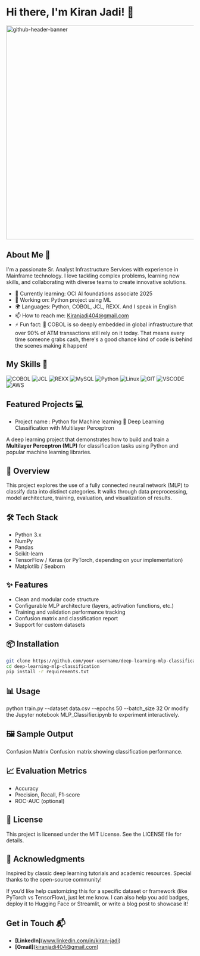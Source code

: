 # Hi there, I'm Kiran Jadi! 👋

<img width="2125" height="575" alt="github-header-banner" src="https://github.com/user-attachments/assets/55723c1b-8ab7-4581-9a0b-a98a71aa303f" />

## About Me 🚀

I'm a passionate Sr. Analyst Infrastructure Services with experience in Mainframe technology. I love tackling complex problems, learning new skills, and collaborating with diverse teams to create innovative solutions.

- 🌱 Currently learning: OCI AI foundations associate 2025
- 🔭 Working on: Python project using ML
- 🌍 Languages: Python, COBOL, JCL, REXX. And I speak in English
- 📫 How to reach me: Kiranjadi404@gmail.com
- ⚡ Fun fact: 🧠 COBOL is so deeply embedded in global infrastructure that over 90% of ATM transactions still rely on it today. That means every time someone grabs cash, there's a good chance kind of code is behind the scenes making it happen!


## My Skills 🧠

![COBOL](https://img.shields.io/badge/-COBOL-E34F26?style=flat-square&logo=cobol&logoColor=white)
![JCL](https://img.shields.io/badge/-JCL-F7DF1E?style=flat-square&logo=JCL&logoColor=black)
![REXX](https://img.shields.io/badge/-REXX-61DAFB?style=flat-square&logo=REXX&logoColor=black)
![MySQL](https://img.shields.io/badge/MySQL-005C84?style=for-the-badge&logo=mysql&logoColor=white)
![Python](https://img.shields.io/badge/Python-FFD43B?style=for-the-badge&logo=python&logoColor=blue)
![Linux](https://img.shields.io/badge/Linux-FCC624?style=for-the-badge&logo=linux&logoColor=black)
![GIT](https://img.shields.io/badge/GIT-E44C30?style=for-the-badge&logo=git&logoColor=white)
![VSCODE](https://img.shields.io/badge/VSCode-0078D4?style=for-the-badge&logo=visual%20studio%20code&logoColor=white)
![AWS](https://img.shields.io/badge/-AWS-339933?style=flat-square&logo=AWS&logoColor=white)


## Featured Projects 💻

- Project name : Python for Machine learning 
🧠 Deep Learning Classification with Multilayer Perceptron

A deep learning project that demonstrates how to build and train a **Multilayer Perceptron (MLP)** for classification tasks using Python and popular machine learning libraries.

## 🚀 Overview

This project explores the use of a fully connected neural network (MLP) to classify data into distinct categories. It walks through data preprocessing, model architecture, training, evaluation, and visualization of results.

## 🛠️ Tech Stack

- Python 3.x  
- NumPy  
- Pandas  
- Scikit-learn  
- TensorFlow / Keras (or PyTorch, depending on your implementation)  
- Matplotlib / Seaborn

## ✨ Features

- Clean and modular code structure  
- Configurable MLP architecture (layers, activation functions, etc.)  
- Training and validation performance tracking  
- Confusion matrix and classification report  
- Support for custom datasets

## 📦 Installation

```bash
git clone https://github.com/your-username/deep-learning-mlp-classification.git
cd deep-learning-mlp-classification
pip install -r requirements.txt
```

## 📊 Usage
python train.py --dataset data.csv --epochs 50 --batch_size 32
Or modify the Jupyter notebook MLP_Classifier.ipynb to experiment interactively.


## 🖼️ Sample Output
Confusion Matrix
Confusion matrix showing classification performance.


## 📈 Evaluation Metrics
- Accuracy
- Precision, Recall, F1-score
- ROC-AUC (optional)


## 📄 License
This project is licensed under the MIT License. See the LICENSE file for details.


## 🙌 Acknowledgments
Inspired by classic deep learning tutorials and academic resources. Special thanks to the open-source community!

If you’d like help customizing this for a specific dataset or framework (like PyTorch vs TensorFlow), just let me know. I can also help you add badges, deploy it to Hugging Face or Streamlit, or write a blog post to showcase it!


## Get in Touch 📬

- **[LinkedIn]**(www.linkedin.com/in/kiran-jadi)
- **[Gmail]**(kiranjadi404@gmail.com)


